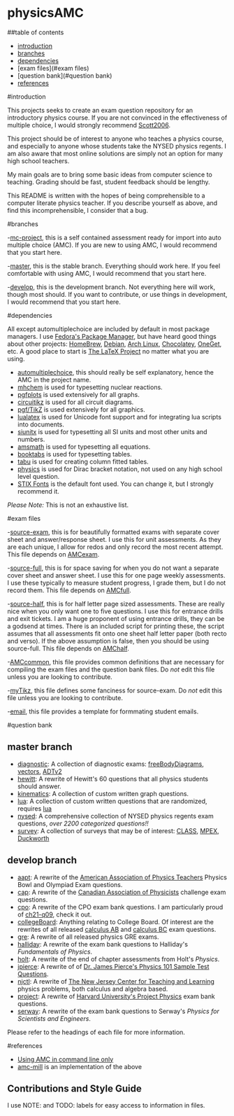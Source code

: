 
# physicsAMC

##table of contents
- [introduction](#introduction)
- [branches](#branches)
- [dependencies](#dependencies)
- [exam files](#exam files)
- [question bank](#question bank)
- [references](#references)


#introduction

This projects seeks to create an exam question repository for an introductory physics course.
If you are not convinced in the effectiveness of multiple choice,
    I would strongly recommend [Scott2006](http://dx.doi.org/10.1103/PhysRevSTPER.2.020102).

This project should be of interest to anyone who teaches a physics course,
    and especially to anyone whose students take the NYSED physics regents.
I am also aware that most online solutions are simply not an option for many high school teachers.

My main goals are to bring some basic ideas from computer science to teaching.
Grading should be fast, student feedback should be lengthy.

This README is written with the hopes of being comprehensible to a computer literate physics teacher.
If you describe yourself as above, and find this incomprehensible, I consider that a bug.

#branches

-[mc-project](physicsAMC/tree/mc-project), this is a self contained assessment ready for import into auto multiple choice (AMC).
    If you are new to using AMC, I would recommend that you start here.

-[master](physicsAMC/tree/master), this is the stable branch.
    Everything should work here.
    If you feel comfortable with using AMC, I would recommend that you start here.

-[develop](physicsAMC/tree/develop), this is the development branch.
    Not everything here will work, though most should.
    If you want to contribute, or use things in development, I would recommend that you start here.

#dependencies

All except automultiplechoice are included by default in most package managers.
I use [Fedora's Package Manager](https://fedoraproject.org), but have heard good things about other projects:
    [HomeBrew](http://brew.sh/), [Debian](http://debian.org), [Arch Linux](https://archlinux.org), [Chocolatey](https://chocolatey.org/), [OneGet](https://github.com/OneGet/oneget), etc.
A good place to start is [The LaTeX Project](https://www.latex-project.org/get/) no matter what you are using.

- [automultiplechoice](http://home.gna.org/auto-qcm/), this should really be self explanatory, hence the AMC in the project name.
- [mhchem](http://ctan.org/pkg/mhche) is used for typesetting nuclear reactions.
- [pgfplots](http://ctan.org/pkg/pgfplots) is used extensively for all graphs.
- [circuitikz](http://ctan.org/pkg/circuitikz) is used for all circuit diagrams.
- [pgf/TikZ](http://ctan.org/pkg/pgf) is used extensively for all graphics.
- [lualatex](http://luatex.org/) is used for Unicode font support and for integrating lua scripts into documents.
- [siunitx](http://ctan.org/pkg/siunitx) is used for typesetting all SI units and most other units and numbers.
- [amsmath](http://ctan.org/pkg/amsmath) is used for typesetting all equations.
- [booktabs](http://ctan.org/pkg/booktabs) is used for typesetting tables.
- [tabu](http://ctan.org/pkg/tabu) is used for creating column fitted tables.
- [physics](http://ctan.org/pkg/physics) is used for Dirac bracket notation,
    not used on any high school level question.
- [STIX Fonts](http://stixfonts.org) is the default font used.
    You can change it, but I strongly recommend it.

_Please Note:_ This is not an exhaustive list.

#exam files

-[source-exam](source-exam.tex), this is for beautifully formatted exams with separate cover sheet and answer/response sheet.
    I use this for unit assessments.
    As they are each unique, I allow for redos and only record the most recent attempt.
    This file depends on [AMCexam](AMCexam.sty).

-[source-full](source-full.tex), this is for space saving for when you do not want a separate cover sheet and answer sheet.
    I use this for one page weekly assessments.
    I use these typically to measure student progress,
        I grade them, but I do not record them.
    This file depends on [AMCfull](AMCfull.sty).

-[source-half](source-half.tex), this is for half letter page sized assessments.
    These are really nice when you only want one to five questions.
    I use this for entrance drills and exit tickets.
    I am a huge proponent of using entrance drills, they can be a godsend at times.
    There is an included script for printing these,
        the script assumes that all assessments fit onto one sheet half letter paper (both recto and verso).
    If the above assumption is false, then you should be using source-full.
    This file depends on [AMChalf](AMChalf.sty).

-[AMCcommon](AMCcommon.sty), this file provides common definitions that are necessary for compiling the exam files and the question bank files.
    Do _not_ edit this file unless you are looking to contribute.

-[myTikz](myTikz.sty), this file defines some fanciness for source-exam.
    Do _not_ edit this file unless you are looking to contribute.

-[email](email.txt), this file provides a template for formmating student emails.


#question bank

## master branch

- [diagnostic](/qbank/diagnostic/): A collection of diagnostic exams: [freeBodyDiagrams](http://dx.doi.org/10.1103/PhysRevSTPER.11.020137), [vectors](http://dx.doi.org/10.1103/PhysRevSTPER.11.020137), [ADTv2](http://solar.physics.montana.edu/aae/adt/)
- [hewitt](/qbank/hewitt/): A rewrite of Hewitt's 60 questions that all physics students should answer.
- [kinematics](/qbank/kinematics/): A collection of custom written graph questions.
- [lua](/qbank/lua/): A collection of custom written questions that are randomized, requires [lua](http://www.lua.org)
- [nysed](/qbank/nysed/): A comprehensive collection of NYSED physics regents exam questions, _over 2200 categorized questions!!_
- [survey](/qbank/survey/): A collection of surveys that may be of interest: [CLASS](http://www.colorado.edu/sei/class/), [MPEX](http://serc.carleton.edu/NAGTWorkshops/assess/activities/MPEX.html), [Duckworth](https://sites.sas.upenn.edu/?q=duckworth/pages/educators-0)


## develop branch

- [aapt](/qbank/aapt/): A rewrite of the [American Association of Physics Teachers](www.aapt.org) Physics Bowl and Olympiad Exam questions.
- [cap](/qbank/cap/): A rewrite of the [Canadian Association of Physicists](www.cap.ca) challenge exam questions.
- [cpo](/qbank/cpo/): A rewrite of the CPO exam bank questions.
    I am particularly proud of [ch21-q09](/qbank/cpo/ch21-mc.tex), check it out.
- [collegeBoard](/qbank/collegeBoard/): Anything relating to College Board. 
    Of interest are the rewrites of all released [calculus AB](/qbank/collegeBoard/calculusAB.tex) and [calculus BC](/qbank/collegeBoard/calculusBC.tex) exam questions.
- [gre](/qbank/gre/): A rewrite of all released physics GRE exams.
- [halliday](/qbank/halliday/): A rewrite of the exam bank questions to Halliday's _Fundamentals of Physics_.
- [holt](/qbank/holt/): A rewrite of the end of chapter assessments from Holt's _Physics_.
- [jpierce](/qbank/jpierce/): A rewrite of of [Dr. James Pierce's Physics 101 Sample Test Questions](http://mavdisk.mnsu.edu/jpierce/courses/p101/questions.html).
- [njctl](/qbank/njctl/): A rewrite of [The New Jersey Center for Teaching and Learning](https://njctl.org/courses/science/) physics problems, both calculus and algebra based.
- [project](/qbank/project/): A rewrite of [Harvard University's Project Physics](https://archive.org/details/projectphysicscollection) exam bank questions.
- [serway](/qbank/serway/): A rewrite of the exam bank questions to Serway's _Physics for Scientists and Engineers_.

Please refer to the headings of each file for more information.

#references

- [Using AMC in command line only](http://project.auto-multiple-choice.net/projects/auto-multiple-choice/wiki/Using_AMC_in_command_line_only)
- [amc-mill](http://project.auto-multiple-choice.net/attachments/934/amc-mill.zip) is an implementation of the above


## Contributions and Style Guide

I use NOTE: and TODO: labels for easy access to information in files.



